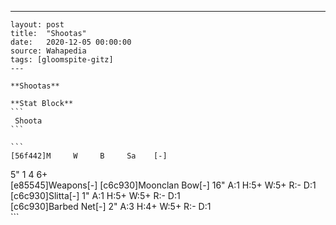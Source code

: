 ---
    layout: post
    title:  "Shootas"
    date:   2020-12-05 00:00:00
    source: Wahapedia
    tags: [gloomspite-gitz]
    ---
    
    **Shootas**
    
    **Stat Block**
    ```
     Shoota
    ```
    
    ```
    [56f442]M     W     B     Sa    [-]
5"    1     4     6+    
[e85545]Weapons[-]
[c6c930]Moonclan Bow[-]
16"    A:1    H:5+   W:5+   R:-    D:1   
[c6c930]Slitta[-]
1"     A:1    H:5+   W:5+   R:-    D:1   
[c6c930]Barbed Net[-]
2"     A:3    H:4+   W:5+   R:-    D:1   
    ```
    
    
    